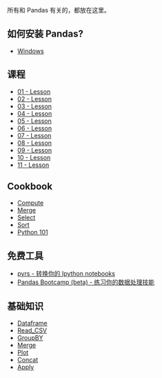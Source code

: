 所有和 Pandas 有关的，都放在这里。

如何安装 Pandas?
-------

* [Windows](http://www.youtube.com/watch?v=g4v9_K3Rq3Y)

课程
-------

* [01 - Lesson](http://nbviewer.ipython.org/github/hello-kukoo/learn-pandas-cn/blob/master/cn/lessons/01%20-%20Lesson.ipynb)
* [02 - Lesson](http://nbviewer.ipython.org/github/hello-kukoo/learn-pandas-cn/blob/master/cn/lessons/02%20-%20Lesson.ipynb)
* [03 - Lesson](http://nbviewer.ipython.org/github/hello-kukoo/learn-pandas-cn/blob/master/cn/lessons/03%20-%20Lesson.ipynb)
* [04 - Lesson](http://nbviewer.ipython.org/github/hello-kukoo/learn-pandas-cn/blob/master/cn/lessons/04%20-%20Lesson.ipynb)
* [05 - Lesson](http://nbviewer.ipython.org/github/hello-kukoo/learn-pandas-cn/blob/master/cn/lessons/05%20-%20Lesson.ipynb)
* [06 - Lesson](http://nbviewer.ipython.org/github/hello-kukoo/learn-pandas-cn/blob/master/cn/lessons/06%20-%20Lesson.ipynb)
* [07 - Lesson](http://nbviewer.ipython.org/github/hello-kukoo/learn-pandas-cn/blob/master/cn/lessons/07%20-%20Lesson.ipynb)
* [08 - Lesson](http://nbviewer.ipython.org/github/hello-kukoo/learn-pandas-cn/blob/master/cn/lessons/08%20-%20Lesson.ipynb)
* [09 - Lesson](http://nbviewer.ipython.org/github/hello-kukoo/learn-pandas-cn/blob/master/cn/lessons/09%20-%20Lesson.ipynb)
* [10 - Lesson](http://nbviewer.ipython.org/github/hello-kukoo/learn-pandas-cn/blob/master/cn/lessons/10%20-%20Lesson.ipynb)
* [11 - Lesson](http://nbviewer.ipython.org/github/hello-kukoo/learn-pandas-cn/blob/master/cn/lessons/11%20-%20Lesson.ipynb)


Cookbook
-------

* [Compute](http://nbviewer.ipython.org/github/hello-kukoo/learn-pandas-cn/blob/master/cn/lessons/Cookbook%20-%20Compute.ipynb)
* [Merge](http://nbviewer.ipython.org/github/hello-kukoo/learn-pandas-cn/blob/master/cn/lessons/Cookbook%20-%20Merge.ipynb)
* [Select](http://nbviewer.ipython.org/github/hello-kukoo/learn-pandas-cn/blob/master/cn/lessons/Cookbook%20-%20Select.ipynb)
* [Sort](http://nbviewer.ipython.org/github/hello-kukoo/learn-pandas-cn/blob/master/cn/lessons/Cookbook%20-%20Sort.ipynb)
* [Python 101](http://nbviewer.ipython.org/github/hello-kukoo/learn-pandas-cn/blob/master/cn/lessons/Python_101.ipynb)

免费工具
---------

* [pyrs - 转换你的 Ipython notebooks](https://pyrs.herokuapp.com/)
* [Pandas Bootcamp (beta) - 练习你的数据处理技能](https://pandasbootcamp.herokuapp.com/)

基础知识
-------
* [Dataframe](http://www.hedaro.com/pandas-dataframe)
* [Read_CSV](http://www.hedaro.com/pandas-read-csv)
* [GroupBY](http://www.hedaro.com/pandas-groupby)
* [Merge](http://www.hedaro.com/pandas-merge)
* [Plot](http://www.hedaro.com/pandas-plot)
* [Concat](http://www.hedaro.com/pandas-concat)
* [Apply](http://www.hedaro.com/pandas-apply)